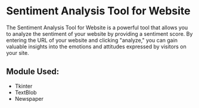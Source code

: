 # Sentiment Analysis Tool for Website 

The Sentiment Analysis Tool for Website is a powerful tool that allows you to analyze the sentiment of your website by providing a sentiment score. By entering the URL of your website and clicking "analyze," you can gain valuable insights into the emotions and attitudes expressed by visitors on your site.

## Module Used:
* Tkinter
* TextBlob
* Newspaper
